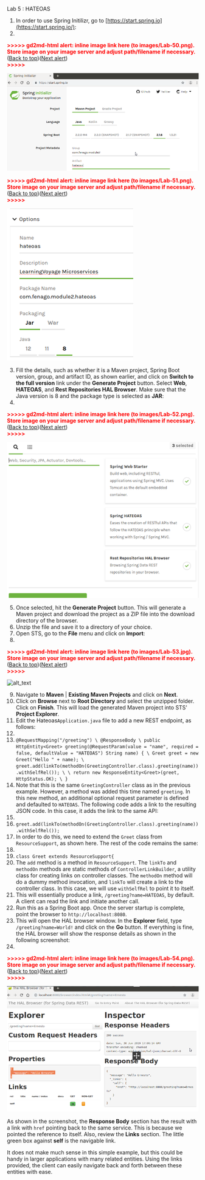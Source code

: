 Lab 5 : HATEOAS



1. In order to use Spring Initilizr, go to [https://start.spring.io](https://start.spring.io/):
2. 

<p id="gdcalert1" ><span style="color: red; font-weight: bold">>>>>>  gd2md-html alert: inline image link here (to images/Lab-50.png). Store image on your image server and adjust path/filename if necessary. </span><br>(<a href="#">Back to top</a>)(<a href="#gdcalert2">Next alert</a>)<br><span style="color: red; font-weight: bold">>>>>> </span></p>


![alt_text](images/Lab-50.png "image_tooltip")




<p id="gdcalert2" ><span style="color: red; font-weight: bold">>>>>>  gd2md-html alert: inline image link here (to images/Lab-51.png). Store image on your image server and adjust path/filename if necessary. </span><br>(<a href="#">Back to top</a>)(<a href="#gdcalert3">Next alert</a>)<br><span style="color: red; font-weight: bold">>>>>> </span></p>


![alt_text](images/Lab-51.png "image_tooltip")




3. Fill the details, such as whether it is a Maven project, Spring Boot version, group, and artifact ID, as shown earlier, and click on **Switch to the full version** link under the **Generate Project** button. Select **Web**, **HATEOAS**, and **Rest Repositories HAL Browser**. Make sure that the Java version is 8 and the package type is selected as **JAR**:
4. 

<p id="gdcalert3" ><span style="color: red; font-weight: bold">>>>>>  gd2md-html alert: inline image link here (to images/Lab-52.png). Store image on your image server and adjust path/filename if necessary. </span><br>(<a href="#">Back to top</a>)(<a href="#gdcalert4">Next alert</a>)<br><span style="color: red; font-weight: bold">>>>>> </span></p>


![alt_text](images/Lab-52.png "image_tooltip")

5. Once selected, hit the **Generate Project** button. This will generate a Maven project and download the project as a ZIP file into the download directory of the browser.
6. Unzip the file and save it to a directory of your choice.
7. Open STS, go to the **File** menu and click on **Import**:
8. 

<p id="gdcalert4" ><span style="color: red; font-weight: bold">>>>>>  gd2md-html alert: inline image link here (to images/Lab-53.jpg). Store image on your image server and adjust path/filename if necessary. </span><br>(<a href="#">Back to top</a>)(<a href="#gdcalert5">Next alert</a>)<br><span style="color: red; font-weight: bold">>>>>> </span></p>


![alt_text](images/Lab-53.jpg "image_tooltip")

9. Navigate to **Maven** | **Existing Maven Projects** and click on **Next**.
10. Click on **Browse** next to **Root Directory** and select the unzipped folder. Click on **Finish**. This will load the generated Maven project into STS' **Project Explorer**.
11. Edit the Hateoas`Application.java` file to add a new REST endpoint, as follows:
12. 
13. `@RequestMapping("/greeting") \
@ResponseBody \
public HttpEntity<Greet> greeting(@RequestParam(value = "name", required = false, defaultValue = "HATEOAS") String name) { \
       Greet greet = new Greet("Hello " + name); \
       greet.add(linkTo(methodOn(GreetingController.class).greeting(name)).withSelfRel()); \
 \
       return new ResponseEntity<Greet>(greet, HttpStatus.OK); \
}`
14. Note that this is the same `GreetingController` class as in the previous example. However, a method was added this time named `greeting`. In this new method, an additional optional request parameter is defined and defaulted to `HATEOAS`. The following code adds a link to the resulting JSON code. In this case, it adds the link to the same API:
15. 
16. `greet.add(linkTo(methodOn(GreetingController.class).greeting(name)).withSelfRel());`
17. In order to do this, we need to extend the `Greet` class from `ResourceSupport`, as shown here. The rest of the code remains the same:
18. 
19. `class Greet extends ResourceSupport{`
20. The `add` method is a method in `ResourceSupport`. The `linkTo` and `methodOn` methods are static methods of `ControllerLinkBuilder`, a utility class for creating links on controller classes. The `methodOn` method will do a dummy method invocation, and `linkTo` will create a link to the controller class. In this case, we will use `withSelfRel` to point it to itself.
21. This will essentially produce a link, `/greeting?name=HATEOAS`, by default. A client can read the link and initiate another call.
22. Run this as a Spring Boot app. Once the server startup is complete, point the browser to `http://localhost:8080`.
23. This will open the HAL browser window. In the **Explorer** field, type `/greeting?name=World!` and click on the **Go** button. If everything is fine, the HAL browser will show the response details as shown in the following screenshot:
24. 

<p id="gdcalert5" ><span style="color: red; font-weight: bold">>>>>>  gd2md-html alert: inline image link here (to images/Lab-54.png). Store image on your image server and adjust path/filename if necessary. </span><br>(<a href="#">Back to top</a>)(<a href="#gdcalert6">Next alert</a>)<br><span style="color: red; font-weight: bold">>>>>> </span></p>


![alt_text](images/Lab-54.png "image_tooltip")


As shown in the screenshot, the **Response Body** section has the result with a link with `href` pointing back to the same service. This is because we pointed the reference to itself. Also, review the **Links** section. The little green box against **self** is the navigable link.


It does not make much sense in this simple example, but this could be handy in larger applications with many related entities. Using the links provided, the client can easily navigate back and forth between these entities with ease.


<!-- Docs to Markdown version 1.0β17 -->
